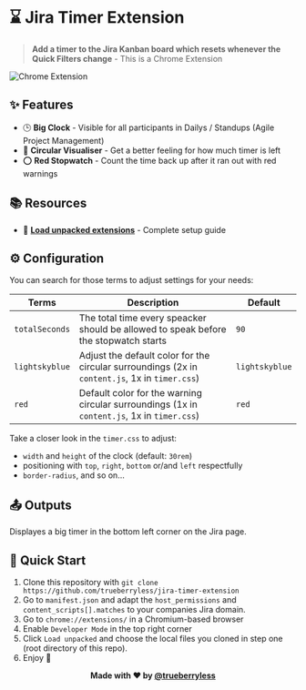# ⌛ Jira Timer Extension

> **Add a timer to the Jira Kanban board which resets whenever the Quick Filters change** - This is a Chrome Extension

![Chrome Extension](https://img.shields.io/badge/Chrome-Extension-green?logo=googlechrome&logoColor=green)

## ✨ Features

- 🕒 **Big Clock** - Visible for all participants in Dailys / Standups (Agile Project Management)
- 🔵 **Circular Visualiser** - Get a better feeling for how much timer is left
- ⭕ **Red Stopwatch** - Count the time back up after it ran out with red warnings

## 📚 Resources

- 📖 [**Load unpacked extensions**](https://developer.chrome.com/docs/extensions/get-started/tutorial/hello-world#load-unpacked) - Complete setup guide

## ⚙️ Configuration

You can search for those terms to adjust settings for your needs:

| Terms          | Description                                                                                    | Default        |
| -------------- | ---------------------------------------------------------------------------------------------- | -------------- |
| `totalSeconds` | The total time every speacker should be allowed to speak before the stopwatch starts           | `90`           |
| `lightskyblue` | Adjust the default color for the circular surroundings (2x in `content.js`, 1x in `timer.css`) | `lightskyblue` |
| `red`          | Default color for the warning circular surroundings (1x in `content.js`, 1x in `timer.css`)    | `red`          |

Take a closer look in the `timer.css` to adjust:

- `width` and `height` of the clock (default: `30rem`)
- positioning with `top`, `right`, `bottom` or/and `left` respectfully
- `border-radius`, and so on...

## 📤 Outputs

Displayes a big timer in the bottom left corner on the Jira page.

## 🚀 Quick Start

1. Clone this repository with `git clone https://github.com/trueberryless/jira-timer-extension`
2. Go to `manifest.json` and adapt the `host_permissions` and `content_scripts[].matches` to your companies Jira domain.
3. Go to `chrome://extensions/` in a Chromium-based browser
4. Enable `Developer Mode` in the top right corner
5. Click `Load unpacked` and choose the local files you cloned in step one (root directory of this repo).
6. Enjoy 🥳

<div align="center">

**Made with ❤️ by [@trueberryless](https://trueberryless.org)**

</div>
